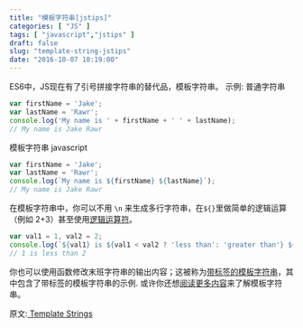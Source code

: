 ```yaml
---
title: "模板字符串[jstips]"
categories: [ "JS" ]
tags: [ "javascript","jstips" ]
draft: false
slug: "template-string-jstips"
date: "2016-10-07 10:19:00"
---
```


ES6中，JS现在有了引号拼接字符串的替代品，模板字符串。
示例: 普通字符串
```javascript
var firstName = 'Jake';
var lastName = 'Rawr';
console.log('My name is ' + firstName + ' ' + lastName);
// My name is Jake Rawr
```


<!--more-->


模板字符串 javascript
```javascript
var firstName = 'Jake';
var lastName = 'Rawr';
console.log(`My name is ${firstName} ${lastName}`);
// My name is Jake Rawr
```
在模板字符串中，你可以不用 `\n` 来生成多行字符串，在`${}`里做简单的逻辑运算（例如 2+3）甚至使用[逻辑运算符](https://developer.mozilla.org/zh-CN/docs/Web/JavaScript/Reference/Operators/Conditional_Operator)。
```javascript
var val1 = 1, val2 = 2;
console.log(`${val1} is ${val1 < val2 ? 'less than': 'greater than'} ${val2}`)
// 1 is less than 2
```

你也可以使用函数修改末班字符串的输出内容；这被称为[带标签的模板字符串](https://developer.mozilla.org/zh-CN/docs/Web/JavaScript/Reference/template_strings#带标签的模板字符串)，其中包含了带标签的模板字符串的示例.
或许你还想[阅读更多内容](https://hacks.mozilla.org/2015/05/es6-in-depth-template-strings-2)来了解模板字符串。

原文:[ Template Strings](http://www.jstips.co/en/template-strings/)